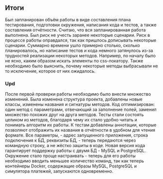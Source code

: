 ## Итоги

Был запланирован объём работы в виде составления плана тестирования, подготовки окружения, написания кода и тестов, а также составления отчётности. Считаю, что вся запланированная работа выполнена. Был риск не учесть заранее некоторые сценарии. Риск в процессе работы оправдался, так как пришлось дописывать некоторые сценарии. Суммарно времени ушло примерно столько, сколько планировалось, но написание тестов и кода немного затянулось из-за трудностей реализации некоторых методов. Например, по началу было не ясно, каким образом искать элементы по css-локатору. Также необходимо было выяснить, почему некоторые методы выбрасывали не то исключение, которое от них ожидалось.

### Upd

После первой проверки работы необходимо было внести множество изменений.
Была изменена структура проекта, добавлены новые классы, изменены названия и сигнатуры методов. Код оптимизирован: один метод с параметрами, отвечающий за заполнение полей, заменил множество похожих друг на друга методов. Тесты стали состоять целиком из методов, благодаря чему их стало удобно читать и понимать алгоритм их работы. К тестам добавлены аннотации, которые позволяют отображить их названия в отчётности в удобном для чтения формате. Все параметры, - адрес запущенного приложения, строка подключения к БД, реквизиты БД, - теперь передаются через командную строку, а не жёстко зашиты в коде. Новая версия кода гарантирует поддержку работы с двумя БД - MySQL и PostgreSQL. Окружение стало проще настраивать - теперь для его работы необходимо вводить меньшее количество команд, так как теперь контейнеры Docker, содержащие образы MySQL, PostgreSQL и симулятора платежей, запускаются одновременно.
